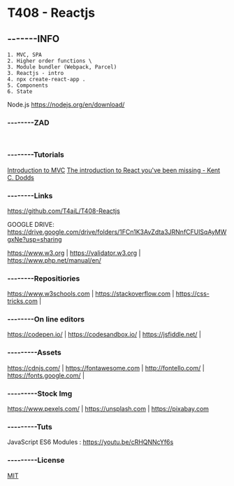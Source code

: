 # T408 - Reactjs
## -------INFO
```
1. MVC, SPA
2. Higher order functions \
3. Module bundler (Webpack, Parcel)
3. Reactjs - intro
4. npx create-react-app .
5. Components
6. State
```

Node.js
https://nodejs.org/en/download/

### --------ZAD
```


```
### --------Tutorials
[Introduction to MVC](https://www.codeproject.com/articles/848254/introduction-to-mvc-in-javascript)
[The introduction to React you've been missing - Kent C. Dodds](https://youtu.be/SAIdyBFHfVU)

### --------Links
https://github.com/T4aiL/T408-Reactjs

GOOGLE DRIVE: https://drive.google.com/drive/folders/1FCn1K3AvZdta3JRNnfCFUlSqAyMWgxNe?usp=sharing

https://www.w3.org | https://validator.w3.org | https://www.php.net/manual/en/
### --------Repositiories
https://www.w3schools.com | https://stackoverflow.com | https://css-tricks.com |
### --------On line editors
https://codepen.io/ | https://codesandbox.io/ | https://jsfiddle.net/ |
### ---------Assets
https://cdnjs.com/ | https://fontawesome.com | http://fontello.com/ | https://fonts.google.com/ |
### ---------Stock Img
https://www.pexels.com/ | https://unsplash.com | https://pixabay.com
### ---------Tuts
JavaScript ES6 Modules : https://youtu.be/cRHQNNcYf6s
### ---------License
[MIT](https://choosealicense.com/licenses/mit/)
